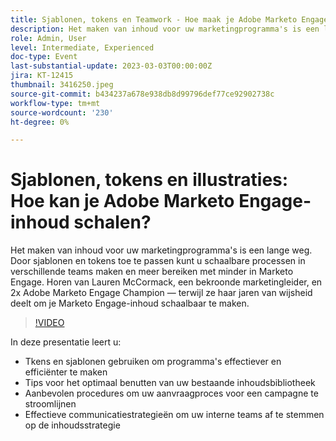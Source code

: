```yaml
---
title: Sjablonen, tokens en Teamwork - Hoe maak je Adobe Marketo Engage-inhoud schaalbaar
description: Het maken van inhoud voor uw marketingprogramma's is een lange weg. Door sjablonen en tokens toe te passen kunt u schaalbare processen in verschillende teams maken en meer bereiken met minder in Marketo Engage. Horen van Lauren McCormack, een bekroonde marketingleider, en 2x Adobe Marketo Engage Champion — terwijl ze haar jaren van wijsheid deelt om je Marketo Engage-inhoud schaalbaar te maken. In deze presentatie leert u:- Tkens en sjablonen gebruiken om programma's effectiever en efficiënter te maken - Tips voor het optimaal benutten van uw bestaande inhoudsbibliotheek - Aanbevolen werkwijzen om uw aanvraagproces voor de campagne te stroomlijnen - Effectieve communicatiestrategieën om uw interne teams op de inhoudsstrategie te richten
role: Admin, User
level: Intermediate, Experienced
doc-type: Event
last-substantial-update: 2023-03-03T00:00:00Z
jira: KT-12415
thumbnail: 3416250.jpeg
source-git-commit: b434237a678e938db8d99796def77ce92902738c
workflow-type: tm+mt
source-wordcount: '230'
ht-degree: 0%

---
```



# Sjablonen, tokens en illustraties: Hoe kan je Adobe Marketo Engage-inhoud schalen?

Het maken van inhoud voor uw marketingprogramma&#39;s is een lange weg. Door sjablonen en tokens toe te passen kunt u schaalbare processen in verschillende teams maken en meer bereiken met minder in Marketo Engage. Horen van Lauren McCormack, een bekroonde marketingleider, en 2x Adobe Marketo Engage Champion — terwijl ze haar jaren van wijsheid deelt om je Marketo Engage-inhoud schaalbaar te maken.

>[!VIDEO](https://video.tv.adobe.com/v/3416250/?quality=12&learn=on)

In deze presentatie leert u:

- Tkens en sjablonen gebruiken om programma&#39;s effectiever en efficiënter te maken
- Tips voor het optimaal benutten van uw bestaande inhoudsbibliotheek
- Aanbevolen procedures om uw aanvraagproces voor een campagne te stroomlijnen
- Effectieve communicatiestrategieën om uw interne teams af te stemmen op de inhoudsstrategie
